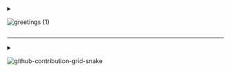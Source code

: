 <details close>
<summary>
  
![greetings (1)](https://user-images.githubusercontent.com/109401839/212478916-224c7588-ae9d-41bf-ad0f-228ab2e0d110.gif)

</summary>
<h3>Aspiring IT Admin Professional<h3>

- My name is Faris.
- 🧠 I'm actively improving my skillset, enjoy the show
- 🗃 I'm currently working on compiling my projects
- 👯 I’m looking to collaborate on any project
- 🌍 I'm mostly active within the LinkedIn, Discord, and Github
- 💬 Ping me about **IT**, **Data Analytics**, **Content Creation**, **Collaborations**, **General Talk**
- 📫 Reach me: [LinkedIn](https://www.linkedin.com/in/fnabeel/)
</details>

---

<div>
<details close>

<summary>


![github-contribution-grid-snake](https://user-images.githubusercontent.com/109401839/212478926-900d4c1f-7cc6-4334-a601-523e4f7c5a62.svg)

</summary>
<h2>👨‍💻 Information Technology Projects:</h2>

- <b>osTicket (Help Desk Ticketing Systems)</b>
  - [osTicket: Prerequisites and Installation](https://github.com/fnabeel/osticket_prereqs)
  - [osTicket: Post-Installation Configuration](https://github.com/fnabeel/osTicket---Post-Install-Configuration)
  - [osTicket: Ticket Lifecycle Examples](https://github.com/fnabeel/osTicket---Ticket-Lifecycle-Intake-Through-Resolution)

- <b>Microsoft Azure</b>
  - [Configuring On-premises Active Directory within Azure VMs](https://github.com/fnabeel/configure-ad)
  - [Network Security Groups (NSGs) and Inspecting Network Protocols](https://github.com/fnabeel/-azure-network-protocols)
  - [Network File Shares and Permissions](https://github.com/fnabeel/Network-File-Shares-and-Permissions)
  - [Building Intuition for DNS](https://github.com/fnabeel/Building-Intuition-for-DNS)

 

---

<div>
<h2>👨‍💻 AWS Pathway:</h2>

- <b> AWS Cloud Practitioner
- <b> AWS Developer Associate
- <b> AWS Solutions Architect
- <b> AWS SysOps Admin

---

<div>
<h2>🔬PC Building Projects:</h2>

- <b>[Code Name Yennefer](https://github.com/fnabeel/PC)<b>

<h2>🔬Discord Server Build:</h2>

- <b>[Le Professionnel](https://github.com/fnabeel/Building-A-Discord-Server))<b>
</details>


